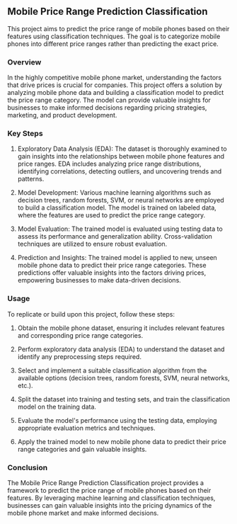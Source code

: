 ## Mobile Price Range Prediction Classification

This project aims to predict the price range of mobile phones based on their features using classification techniques. The goal is to categorize mobile phones into different price ranges rather than predicting the exact price.

### Overview

In the highly competitive mobile phone market, understanding the factors that drive prices is crucial for companies. This project offers a solution by analyzing mobile phone data and building a classification model to predict the price range category. The model can provide valuable insights for businesses to make informed decisions regarding pricing strategies, marketing, and product development.

### Key Steps

1. Exploratory Data Analysis (EDA): The dataset is thoroughly examined to gain insights into the relationships between mobile phone features and price ranges. EDA includes analyzing price range distributions, identifying correlations, detecting outliers, and uncovering trends and patterns.

2. Model Development: Various machine learning algorithms such as decision trees, random forests, SVM, or neural networks are employed to build a classification model. The model is trained on labeled data, where the features are used to predict the price range category.

3. Model Evaluation: The trained model is evaluated using testing data to assess its performance and generalization ability. Cross-validation techniques are utilized to ensure robust evaluation.

4. Prediction and Insights: The trained model is applied to new, unseen mobile phone data to predict their price range categories. These predictions offer valuable insights into the factors driving prices, empowering businesses to make data-driven decisions.

### Usage

To replicate or build upon this project, follow these steps:

1. Obtain the mobile phone dataset, ensuring it includes relevant features and corresponding price range categories.

2. Perform exploratory data analysis (EDA) to understand the dataset and identify any preprocessing steps required.

3. Select and implement a suitable classification algorithm from the available options (decision trees, random forests, SVM, neural networks, etc.).

4. Split the dataset into training and testing sets, and train the classification model on the training data.

5. Evaluate the model's performance using the testing data, employing appropriate evaluation metrics and techniques.

6. Apply the trained model to new mobile phone data to predict their price range categories and gain valuable insights.

### Conclusion

The Mobile Price Range Prediction Classification project provides a framework to predict the price range of mobile phones based on their features. By leveraging machine learning and classification techniques, businesses can gain valuable insights into the pricing dynamics of the mobile phone market and make informed decisions.
